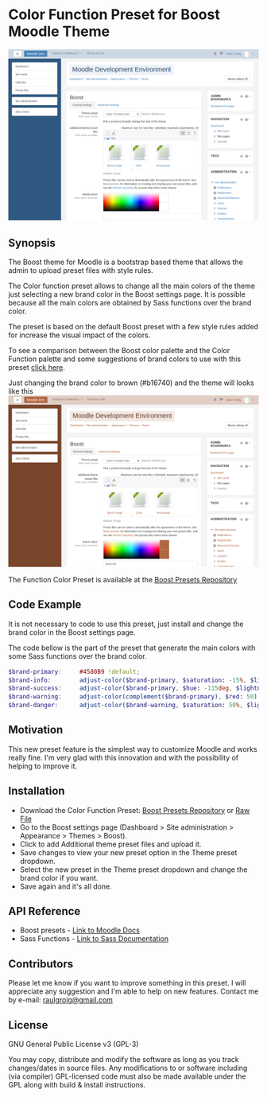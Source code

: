 # Color Function Preset for Boost Moodle Theme

![Preset Preview](https://raw.githubusercontent.com/raulgroig/preset-colorfunction/master/preview.png)

## Synopsis

The Boost theme for Moodle is a bootstrap based theme that allows the admin to upload preset files with style rules. 

The Color function preset allows to change all the main colors of the theme just selecting a new brand color in the Boost settings page. It is possible because all the main colors are obtained by Sass functions over the brand color.

The preset is based on the default Boost preset with a few style rules added for increase the visual impact of the colors.

To see a comparison between the Boost color palette and the Color Function palette and some suggestions of brand colors to use with this preset [click here](http://www.raulgroig.com/preset-colorfunction/).  

Just changing the brand color to brown (#b16740) and the theme will looks like this ![Preset Preview](https://raw.githubusercontent.com/raulgroig/preset-colorfunction/master/preview-brown.png)  

The Function Color Preset is available at the [Boost Presets Repository](https://moodle.net/mod/data/view.php?d=13&rid=639)


## Code Example

It is not necessary to code to use this preset, just install and change the brand color in the Boost settings page.  

The code bellow is the part of the preset that generate the main colors with some Sass functions over the brand color.

```scss
$brand-primary:     #4580B9 !default;
$brand-info:        adjust-color($brand-primary, $saturation: -15%, $lightness: 25%) !default;
$brand-success:     adjust-color($brand-primary, $hue: -115deg, $lightness: -10%) !default;
$brand-warning:     adjust-color(complement($brand-primary), $red: 50) !default;
$brand-danger:      adjust-color($brand-warning, $saturation: 50%, $lightness: -15%) !default;
```

## Motivation

This new preset feature is the simplest way to customize Moodle and works really fine. I'm very glad with this innovation and with the possibility of helping to improve it.


## Installation

- Download the Color Function Preset: [Boost Presets Repository](https://moodle.net/mod/data/view.php?d=13&rid=639) or [Raw File](https://raw.githubusercontent.com/raulgroig/preset-colorfunction/master/preset-colorfunction.scss)
- Go to the Boost settings page (Dashboard > Site administration > Appearance > Themes > Boost).
- Click to add Additional theme preset files and upload it.
- Save changes to view your new preset option in the Theme preset dropdown.
- Select the new preset in the Theme preset dropdown and change the brand color if you want.
- Save again and it's all done.


## API Reference

- Boost presets - [Link to Moodle Docs](https://docs.moodle.org/dev/Boost_Presets)  
- Sass Functions - [Link to Sass Documentation](http://sass-lang.com/documentation/Sass/Script/Functions.html)


## Contributors

Please let me know if you want to improve something in this preset. I will appreciate any suggestion and I'm able to help on new features. Contact me by e-mail: [raulgroig@gmail.com](mailto:raulgroig@gmail.com)


## License

GNU General Public License v3 (GPL-3)  

You may copy, distribute and modify the software as long as you track changes/dates in source files. Any modifications to or software including (via compiler) GPL-licensed code must also be made available under the GPL along with build & install instructions.
